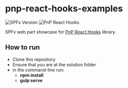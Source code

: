 # pnp-react-hooks-examples

![SPFx Version](https://img.shields.io/badge/SPFx_Version-1.14-green.svg)
![PnP React Hooks](https://img.shields.io/badge/pnp--react--hooks-1.0.1-green.svg)

SPFx web part showcase for [PnP React Hooks]() library.


## How to run

- Clone this repository
- Ensure that you are at the solution folder
- in the command-line run:
  - **npm install**
  - **gulp serve**
